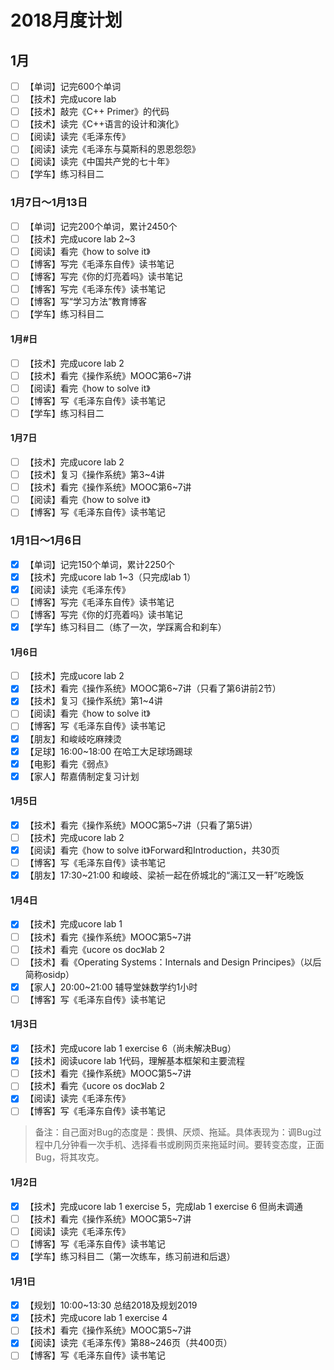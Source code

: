 # 2018月度计划

## 1月

- [ ] 【单词】记完600个单词
- [ ] 【技术】完成ucore lab
- [ ] 【技术】敲完《C++ Primer》的代码
- [ ] 【技术】读完《C++语言的设计和演化》
- [ ] 【阅读】读完《毛泽东传》
- [ ] 【阅读】读完《毛泽东与莫斯科的恩恩怨怨》
- [ ] 【阅读】读完《中国共产党的七十年》
- [ ] 【学车】练习科目二

### 1月7日～1月13日

- [ ] 【单词】记完200个单词，累计2450个
- [ ] 【技术】完成ucore lab 2~3
- [ ] 【阅读】看完《how to solve it》
- [ ] 【博客】写完《毛泽东自传》读书笔记
- [ ] 【博客】写完《你的灯亮着吗》读书笔记
- [ ] 【博客】写完《毛泽东传》读书笔记
- [ ] 【博客】写“学习方法”教育博客
- [ ] 【学车】练习科目二

#### 1月#日

- [ ] 【技术】完成ucore lab 2
- [ ] 【技术】看完《操作系统》MOOC第6~7讲
- [ ] 【阅读】看完《how to solve it》
- [ ] 【博客】写《毛泽东自传》读书笔记
- [ ] 【学车】练习科目二

#### 1月7日

- [ ] 【技术】完成ucore lab 2
- [ ] 【技术】复习《操作系统》第3~4讲
- [ ] 【技术】看完《操作系统》MOOC第6~7讲
- [ ] 【阅读】看完《how to solve it》
- [ ] 【博客】写《毛泽东自传》读书笔记

### 1月1日～1月6日

- [x] 【单词】记完150个单词，累计2250个
- [x] 【技术】完成ucore lab 1~3（只完成lab 1）
- [x] 【阅读】读完《毛泽东传》
- [ ] 【博客】写完《毛泽东自传》读书笔记
- [ ] 【博客】写完《你的灯亮着吗》读书笔记
- [x] 【学车】练习科目二（练了一次，学踩离合和刹车）

#### 1月6日

- [ ] 【技术】完成ucore lab 2
- [x] 【技术】看完《操作系统》MOOC第6~7讲（只看了第6讲前2节）
- [x] 【技术】复习《操作系统》第1~4讲
- [ ] 【阅读】看完《how to solve it》
- [ ] 【博客】写《毛泽东自传》读书笔记
- [x] 【朋友】和峻岐吃麻辣烫
- [x] 【足球】16:00~18:00 在哈工大足球场踢球
- [x] 【电影】看完《弱点》
- [x] 【家人】帮嘉倩制定复习计划

#### 1月5日

- [x] 【技术】看完《操作系统》MOOC第5~7讲（只看了第5讲）
- [ ] 【技术】完成ucore lab 2
- [x] 【阅读】看完《how to solve it》Forward和Introduction，共30页
- [ ] 【博客】写《毛泽东自传》读书笔记
- [x] 【朋友】17:30~21:00 和峻岐、梁祯一起在侨城北的“漓江又一轩”吃晚饭

#### 1月4日

- [x] 【技术】完成ucore lab 1
- [ ] 【技术】看完《操作系统》MOOC第5~7讲
- [ ] 【技术】看完《ucore os doc》lab 2
- [ ] 【技术】看《Operating Systems：Internals and Design Principes》（以后简称osidp）
- [x] 【家人】20:00~21:00 辅导堂妹数学约1小时
- [ ] 【博客】写《毛泽东自传》读书笔记

#### 1月3日

- [x] 【技术】完成ucore lab 1 exercise 6（尚未解决Bug）
- [x] 【技术】阅读ucore lab 1代码，理解基本框架和主要流程
- [ ] 【技术】看完《操作系统》MOOC第5~7讲
- [ ] 【技术】看完《ucore os doc》lab 2
- [x] 【阅读】读完《毛泽东传》
- [ ] 【博客】写《毛泽东自传》读书笔记

> 备注：自己面对Bug的态度是：畏惧、厌烦、拖延。具体表现为：调Bug过程中几分钟看一次手机、选择看书或刷网页来拖延时间。要转变态度，正面Bug，将其攻克。

#### 1月2日

- [x] 【技术】完成ucore lab 1 exercise 5，完成lab 1 exercise 6 但尚未调通
- [ ] 【技术】看完《操作系统》MOOC第5~7讲
- [ ] 【阅读】读完《毛泽东传》
- [ ] 【博客】写《毛泽东自传》读书笔记
- [x] 【学车】练习科目二（第一次练车，练习前进和后退）

#### 1月1日

- [x] 【规划】10:00~13:30 总结2018及规划2019
- [x] 【技术】完成ucore lab 1 exercise 4
- [ ] 【技术】看完《操作系统》MOOC第5~7讲
- [x] 【阅读】读完《毛泽东传》第88~246页（共400页）
- [ ] 【博客】写《毛泽东自传》读书笔记
